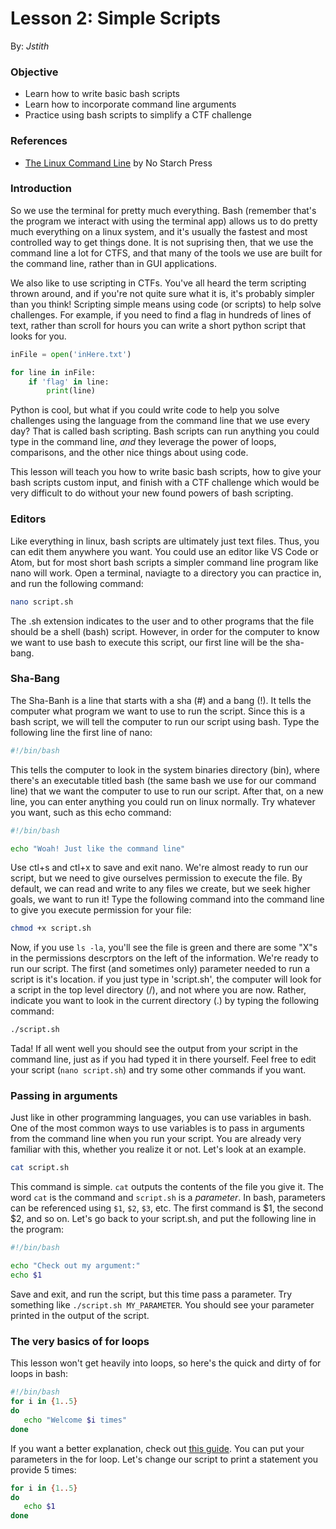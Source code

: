 __Lesson 2: Simple Scripts__
=======================

By: _Jstith_


### Objective

- Learn how to write basic bash scripts
- Learn how to incorporate command line arguments
- Practice using bash scripts to simplify a CTF challenge

### References

- [The Linux Command Line](https://nostarch.com/tlcl2) by No Starch Press

### Introduction

So we use the terminal for pretty much everything. Bash (remember that's the program we interact with using the terminal app) allows us to do pretty much everything on a linux system, and it's usually the fastest and most controlled way to get things done. It is not suprising then, that we use the command line a lot for CTFS, and that many of the tools we use are built for the command line, rather than in GUI applications.

We also like to use scripting in CTFs. You've all heard the term scripting thrown around, and if you're not quite sure what it is, it's probably simpler than you think! Scripting simple means using code (or scripts) to help solve challenges. For example, if you need to find a flag in hundreds of lines of text, rather than scroll for hours you can write a short python script that looks for you.

```python
inFile = open('inHere.txt')

for line in inFile:
    if 'flag' in line:
        print(line)
```

Python is cool, but what if you could write code to help you solve challenges using the language from the command line that we use every day? That is called bash scripting. Bash scripts can run anything you could type in the command line, *and* they leverage the power of loops, comparisons, and the other nice things about using code.

This lesson will teach you how to write basic bash scripts, how to give your bash scripts custom input, and finish with a CTF challenge which would be very difficult to do without your new found powers of bash scripting.

### Editors

Like everything in linux, bash scripts are ultimately just text files. Thus, you can edit them anywhere you want. You could use an editor like VS Code or Atom, but for most short bash scripts a simpler command line program like nano will work. Open a terminal, naviagte to a directory you can practice in, and run the following command:

```bash
nano script.sh
```

The .sh extension indicates to the user and to other programs that the file should be a shell (bash) script. However, in order for the computer to know we want to use bash to execute this script, our first line will be the sha-bang.

### Sha-Bang

The Sha-Banh is a line that starts with a sha (#) and a bang (!). It tells the computer what program we want to use to run the script. Since this is a bash script, we will tell the computer to run our script using bash. Type the following line the first line of nano:

```bash
#!/bin/bash
```

This tells the computer to look in the system binaries directory (bin), where there's an executable titled bash (the same bash we use for our command line) that we want the computer to use to run our script. After that, on a new line, you can enter anything you could run on linux normally. Try whatever you want, such as this echo command:

```bash
#!/bin/bash

echo "Woah! Just like the command line"
```

Use ctl+s and ctl+x to save and exit nano. We're almost ready to run our script, but we need to give ourselves permission to execute the file. By default, we can read and write to any files we create, but we seek higher goals, we want to run it! Type the following command into the command line to give you execute permission for your file:

```bash
chmod +x script.sh
```

Now, if you use `ls -la`, you'll see the file is green and there are some "X"s in the permissions descrptors on the left of the information.
We're ready to run our script. The first (and sometimes only) parameter needed to run a script is it's location. if you just type in 'script.sh', the computer will look for a script in the top level directory (/), and not where you are now. Rather, indicate you want to look in the current directory (.) by typing the following command:

```bash
./script.sh
```

Tada! If all went well you should see the output from your script in the command line, just as if you had typed it in there yourself. Feel free to edit your script (`nano script.sh`) and try some other commands if you want.

### Passing in arguments

Just like in other programming languages, you can use variables in bash. One of the most common ways to use variables is to pass in arguments from the command line when you run your script. You are already very familiar with this, whether you realize it or not. Let's look at an example.

```bash
cat script.sh
```

This command is simple. `cat` outputs the contents of the file you give it. The word `cat` is the command and `script.sh` is a *parameter*. In bash, parameters can be referenced using `$1`, `$2`, `$3`, etc. The first command is $1, the second $2, and so on. Let's go back to your script.sh, and put the following line in the program:

```bash
#!/bin/bash

echo "Check out my argument:"
echo $1
```

Save and exit, and run the script, but this time pass a parameter. Try something like `./script.sh MY_PARAMETER`. You should see your parameter printed in the output of the script.

### The very basics of for loops

This lesson won't get heavily into loops, so here's the quick and dirty of for loops in bash:

```bash
#!/bin/bash
for i in {1..5}
do
   echo "Welcome $i times"
done
```

If you want a better explanation, check out [this guide](https://www.cyberciti.biz/faq/bash-for-loop/). You can put your parameters in the for loop. Let's change our script to print a statement you provide 5 times:

```bash
for i in {1..5}
do
   echo $1
done
```